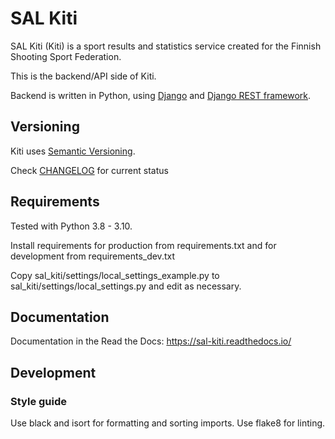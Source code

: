# SAL Kiti
SAL Kiti (Kiti) is a sport results and statistics service created for the Finnish Shooting Sport Federation.

This is the backend/API side of Kiti.

Backend is written in Python, using [Django](https://www.djangoproject.com/) and
[Django REST framework](https://www.django-rest-framework.org/).

## Versioning
Kiti uses [Semantic Versioning](https://semver.org/spec/v2.0.0.html).

Check [CHANGELOG](CHANGELOG.md) for current status

## Requirements
Tested with Python 3.8 - 3.10.

Install requirements for production from requirements.txt and for development from
requirements_dev.txt

Copy sal_kiti/settings/local_settings_example.py to sal_kiti/settings/local_settings.py and edit as necessary.

## Documentation
Documentation in the Read the Docs: https://sal-kiti.readthedocs.io/

## Development
### Style guide
Use black and isort for formatting and sorting imports.
Use flake8 for linting.